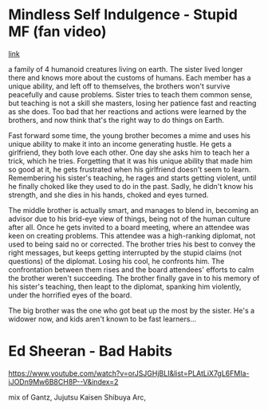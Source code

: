# Mindless Self Indulgence - Stupid MF (fan video)
[link](https://www.youtube.com/watch?v=Rm4zkGQiOMw&list=PLWg78pwGdP1YXRD9scvEqVfT4giVWu1UC&index=4)

a family of 4 humanoid creatures living on earth. The sister lived longer there and knows more about the customs of humans.
Each member has a unique ability, and left off to themselves, the brothers won't survive peacefully and cause problems.
Sister tries to teach them common sense, but teaching is not a skill she masters, losing her patience fast and reacting as she does.
Too bad that her reactions and actions were learned by the brothers, and now think that's the right way to do things on Earth.

Fast forward some time, the young brother becomes a mime and uses his unique ability to make it into an income generating hustle.
He gets a girlfriend, they both love each other. One day she asks him to teach her a trick, which he tries. Forgetting that it was his unique ability that made him so good at it, he gets frustrated when his girlfriend doesn't seem to learn. Remembering his sister's teaching, he rages and starts getting violent, until he finally choked like they used to do in the past. Sadly, he didn't know his strength, and she dies in his hands, choked and eyes turned.

The middle brother is actually smart, and manages to blend in, becoming an advisor due to his brid-eye view of things, being not of the human culture after all. Once he gets invited to a board meeting, where an attendee was keen on creating problems. This attendee was a high-ranking diplomat, not used to being said no or corrected. The brother tries his best to convey the right messages, but keeps getting interrupted by the stupid claims (not questions) of the diplomat. Losing his cool, he confronts him. The confrontation between them rises and the board attendees' efforts to calm the brother weren't succeeding. The brother finally gave in to his memory of his sister's teaching, then leapt to the diplomat, spanking him violently, under the horrified eyes of the board.

The big brother was the one who got beat up the most by the sister. He's a widower now, and kids aren't known to be fast learners...

# Ed Sheeran - Bad Habits
https://www.youtube.com/watch?v=orJSJGHjBLI&list=PLAtLiX7gL6FMIa-iJODn9Mw6B8CH8P--V&index=2

mix of Gantz, Jujutsu Kaisen Shibuya Arc, 